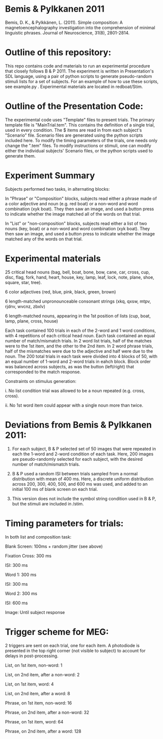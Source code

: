 # Bemis &amp; Pylkkanen 2011
Bemis, D. K., & Pylkkänen, L. (2011). Simple composition: A magnetoencephalography investigation into the comprehension of minimal linguistic phrases. Journal of Neuroscience, 31(8), 2801-2814.

# Outline of this repository:
This repo contains code and materials to run an experimental procedure that closely follows B & P 2011. The experiment is written in Presentation's SDL language, using a pair of python scripts to generate pseudo-random stimuli lists for a set of subjects. For an example of how to use these scripts, see example.py . Experimental materials are located in redboat/Stim. 

# Outline of the Presentation Code:
The experimental code uses "Template" files to present trials. The primary template file is "MainTrial.tem". This contains the definition of a single trial, used in every condition. The $ items are read in from each subject's "Scenario" file. Scenario files are generated using the python scripts included here. To modify the timing parameters of the trials, one needs only change the ".tem" files. To modify instructions or stimuli, one can modify either the individual subjects' Scenario files, or the python scripts used to generate them. 

# Experiment Summary
Subjects performed two tasks, in alternating blocks: 

In "Phrase" or "Composition" blocks, subjects read either a phrase made of a color adjective and noun (e.g. red boat) or a non-word and word combination (xyk boat). They then saw an image, and used a button press to indicate whether the image matched all of the words on that trial.

In "List" or "non-composition" blocks, subjects read either a list of two nouns (key, boat) or a non-word and word combination (xyk boat). They then saw an image, and used a button press to indicate whether the image matched any of the words on that trial.

# Experimental materials

25 critical head nouns (bag, bell, boat, bone, bow, cane, car, cross, cup, disc, flag, fork, hand, heart, house, key, lamp, leaf, lock, note, plane, shoe, square, star, tree).

6 color adjectives (red, blue, pink, black, green, brown)

6 length-matched unpronounceable consonant strings (xkq, qxsw, mtpv, rjdnv, wvcnz, zbxlv)

6 length-matched nouns, appearing in the 1st position of lists (cup, boat, lamp, plane, cross, house)

Each task contained 100 trials in each of the 2-word and 1 word conditions, with 4 repetitions of each critical head noun. Each task contained an equal number of match/mismatch trials. In 2 word list trials, half of the matches were to the 1st item, and the other to the 2nd item. In 2 word phrase trials, half of the mismatches were due to the adjective and half were due to the noun. The 200 total trials in each task were divided into 4 blocks of 50, with an equal number of 1-word and 2-word trials in eahch block. Block order was balanced across subjects, as was the button (left/right) that corresponded to the match response. 

Constraints on stimulus generation:

i. No list condition trial was allowed to be a noun repeated (e.g. cross, cross).

ii. No 1st word item could appear with a single noun more than twice.

# Deviations from Bemis & Pylkkanen 2011:

1. For each subject, B & P selected set of 50 images that were repeated in each the 1-word and 2-word condition of each task. Here, 200 images are pseudo-randomly selected for each subject, with the desired number of match/mismatch trials.

2. B & P used a random ISI between trials sampled from a normal distribution with mean of 400 ms. Here, a discrete uniform distribution across 200, 300, 400, 500, and 600 ms was used, and added to an initial 100 ms of blank screen on each trial.

3. This version does not include the symbol string condition used in B & P, but the stimuli are included in /stim.

# Timing parameters for trials:

In both list and composition task:

Blank Screen: 100ms + random jitter (see above)

Fixation Cross: 300 ms

ISI: 300 ms

Word 1: 300 ms

ISI: 300 ms

Word 2: 300 ms

ISI: 600 ms

Image: Until subject response

# Trigger scheme for MEG:
2 triggers are sent on each trial, one for each item. A photodiode is presented in the top right corner (not visible to subject) to account for delays in post-processing.

List, on 1st item, non-word: 1

List, on 2nd item, after a non-word: 2

List, on 1st item, word: 4

List, on 2nd item, after a word: 8

Phrase, on 1st item, non-word: 16

Phrase, on 2nd item, after a non-word: 32

Phrase, on 1st item, word: 64

Phrase, on 2nd item, after a word: 128 
